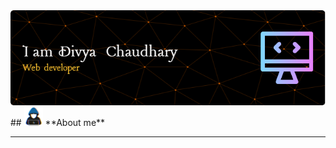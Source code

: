<img src="Assets/github-header-image%20(4).png" width=100% height=30%/>
## <picture><img src = "https://github.com/0xAbdulKhalid/0xAbdulKhalid/raw/main/assets/mdImages/about_me.gif" width = 30px></picture> **About me**<hr>
